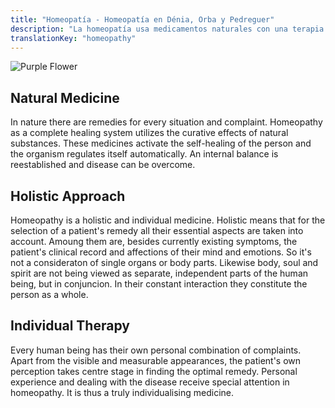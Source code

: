 ```yaml
---
title: "Homeopatía - Homeopatía en Dénia, Orba y Pedreguer"
description: "La homeopatía usa medicamentos naturales con una terapia holística e invidualizada"
translationKey: "homeopathy"
---
```


![Purple Flower](/images/purple_flower.jpg)

## Natural Medicine

In nature there are remedies for every situation and complaint. Homeopathy as a complete healing system utilizes the curative effects of natural substances. These medicines activate the self-healing of the person and the organism regulates itself automatically. An internal balance is reestablished and disease can be overcome.

## Holistic Approach

Homeopathy is a holistic and individual medicine. Holistic means that for the selection of a patient's remedy all their essential aspects are taken into account. Amoung them are, besides currently existing symptoms, the patient's clinical record and affections of their mind and emotions. So it's not a consideraton of single organs or body parts. Likewise body, soul and spirit are not being viewed as separate, independent parts of the human being, but in conjuncion. In their constant interaction they constitute the person as a whole.

## Individual Therapy

Every human being has their own personal combination of complaints. Apart from the visible and measurable appearances, the patient's own perception takes centre stage in finding the optimal remedy. Personal experience and dealing with the disease receive special attention in homeopathy. It is thus a truly individualising medicine.
